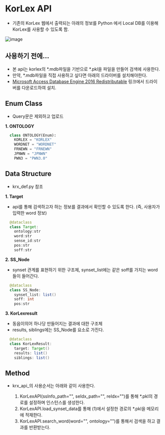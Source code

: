 # KorLex API
  - 기존의 KorLex 웹에서 출력되는 아래의 정보를 Python 에서 Local DB를 이용해 KorLex를 사용할 수 있도록 함.
  
  ![image](https://user-images.githubusercontent.com/30927066/148867056-a93b3536-89af-4354-944b-94022e9272f4.png)

  
## 사용하기 전에...
  - 본 api는 korlex의 \*.mdb파일을 기반으로 \*.pkl을 파일을 만들어 검색에 사용한다.
  - 만약, \*.mdb파일을 직접 사용하고 싶다면 아래의 드라이버를 설치해야한다.
  - [Microsoft Access Database Engine 2016 Redistributable](https://www.microsoft.com/en-us/download/details.aspx?id=54920) 링크에서 드라이버를 다운로드하여 설치.

## Enum Class
  - Query문은 제외하고 업로드
  
  **1. ONTOLOGY**
  ~~~python
    class ONTOLOGY(Enum):
      KORLEX = "KORLEX"
      WORDNET = "WORDNET"
      FRNEWN = "FRNEWN"
      JPNWN = "JPNWN"
      PWN3 = "PWN3.0"
  ~~~

## Data Structure
  - krx_def.py 참조
  
  **1. Target**
  
  - api를 통해 검색하고자 하는 정보를 결과에서 확인할 수 있도록 한다. (즉, 사용자가 입력한 word 정보)
  
  ~~~java
    @dataclass
    class Target:
      ontology:str
      word:str
      sense_id:str
      pos:str
      soff:str
  ~~~
  
  **2. SS_Node**
  
  - synset 관계를 표현하기 위한 구조체, synset_list에는 같은 soff를 가지는 word들이 들어간다.
  
  ~~~java
    @dataclass
    class SS_Node:
      synset_list: list()
      soff: int
      pos:str
  ~~~
  
  **3. KorLexresult**
  
  - 동음이의어 하나당 만들어지는 결과에 대한 구조체
  - results, siblings에는 SS_Node를 요소로 가진다.
  
  ~~~java
    @dataclass
    class KorLexResult:
      target: Target()
      results: list()
      siblings: list()
  ~~~  

## Method
  - krx_api_의 사용순서는 아래와 같이 사용한다.
    
    1) KorLexAPI(ssInfo_path="", seIdx_path="", reIdx="")를 통해 \*.pkl의 경로를 설정하며 인스턴스를 생성한다.
    2) KorLexAPI.load_synset_data를 통해 (1)에서 설정한 경로의 \*.pkl을 메모리에 적재한다.
    3) KorLexAPI.search_word(word="", ontology="")를 통해서 검색을 하고 결과를 반환받는다.
